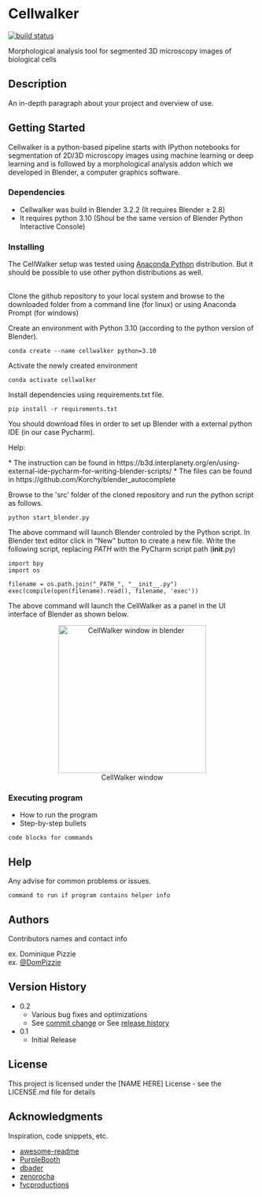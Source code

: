 # Cellwalker
<a href="https://circleci.com/gh/badges/shields/tree/master">
        <img src="https://img.shields.io/circleci/project/github/badges/shields/master" alt="build status"></a>

</p>
Morphological analysis tool for segmented 3D microscopy images of biological cells

## Description

An in-depth paragraph about your project and overview of use.

## Getting Started
Cellwalker is a python-based pipeline starts with IPython notebooks for segmentation of 2D/3D microscopy images using machine learning or deep learning and is followed by a morphological analysis addon which we developed in Blender, a computer graphics software.

### Dependencies

* Cellwalker was build in Blender 3.2.2 (It requires Blender ≥ 2.8)
* It requires python 3.10 (Shoul be the same version of Blender Python Interactive Console)

### Installing

The CellWalker setup was tested using <a href="https://www.anaconda.com/" target="_blank">Anaconda Python</a> distribution. But it should be possible to use other python distributions as well.<br><br>

Clone the github repository to your local system and browse to the downloaded folder from a command line (for linux) or using Anaconda Prompt (for windows)

Create an environment with Python 3.10 (according to the python version of Blender).
```
conda create --name cellwalker python=3.10
```

Activate the newly created environment
```
conda activate cellwalker
```

Install dependencies using requirements.txt file.
```
pip install -r requirements.txt
```

You should download files in order to set up Blender with a external python IDE (in our case Pycharm). 
</p> Help:
</p>
* The instruction can be found in https://b3d.interplanety.org/en/using-external-ide-pycharm-for-writing-blender-scripts/
* The files can be found in https://github.com/Korchy/blender_autocomplete

Browse to the 'src' folder of the cloned repository and run the python script as follows.
```
python start_blender.py
```
The above command will launch Blender controled by the Python script.  In Blender text editor click in “New” button to create a new file. Write the following script, replacing _PATH_ with the PyCharm script path (__init__.py)
```
import bpy
import os
 
filename = os.path.join("_PATH_", "__init__.py")
exec(compile(open(filename).read(), filename, 'exec'))
```
The above command will launch the CellWalker as a panel in the UI interface of Blender as shown below.

<p style="font-style: italics;" align="center">
<img height=300 src="cellwalker_blank.png" alt="CellWalker window in blender" /><br>
CellWalker window
</p>

### Executing program

* How to run the program
* Step-by-step bullets
```
code blocks for commands
```

## Help

Any advise for common problems or issues.
```
command to run if program contains helper info
```

## Authors

Contributors names and contact info

ex. Dominique Pizzie  
ex. [@DomPizzie](https://twitter.com/dompizzie)

## Version History

* 0.2
    * Various bug fixes and optimizations
    * See [commit change]() or See [release history]()
* 0.1
    * Initial Release

## License

This project is licensed under the [NAME HERE] License - see the LICENSE.md file for details

## Acknowledgments

Inspiration, code snippets, etc.
* [awesome-readme](https://github.com/matiassingers/awesome-readme)
* [PurpleBooth](https://gist.github.com/PurpleBooth/109311bb0361f32d87a2)
* [dbader](https://github.com/dbader/readme-template)
* [zenorocha](https://gist.github.com/zenorocha/4526327)
* [fvcproductions](https://gist.github.com/fvcproductions/1bfc2d4aecb01a834b46)
